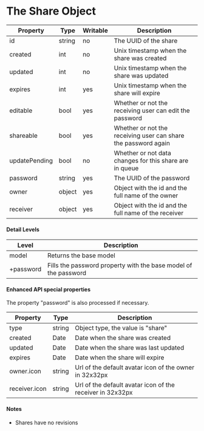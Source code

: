 # The Share Object
| Property | Type | Writable | Description |
| --- | --- | --- | --- |
| id | string | no | The UUID of the share |
| created | int | no | Unix timestamp when the share was created |
| updated | int | no | Unix timestamp when the share was updated |
| expires | int | yes | Unix timestamp when the share will expire |
| editable | bool | yes | Whether or not the receiving user can edit the password |
| shareable | bool | yes | Whether or not the receiving user can share the password again |
| updatePending | bool | no | Whether or not data changes for this share are in queue |
| password | string | yes | The UUID of the password |
| owner | object | yes | Object with the id and the full name of the owner |
| receiver | object | yes | Object with the id and the full name of the receiver |

#### Detail Levels
| Level | Description |
| --- | --- |
| model | Returns the base model |
| +password | Fills the password property with the base model of the password |

#### Enhanced API special properties
The property "password" is also processed if necessary.

| Property | Type | Description |
| --- | --- | --- |
| type | string | Object type, the value is "share" |
| created | Date | Date when the share was created |
| updated | Date | Date when the share was last updated |
| expires | Date | Date when the share will expire |
| owner.icon | string | Url of the default avatar icon of the owner in 32x32px |
| receiver.icon | string | Url of the default avatar icon of the receiver in 32x32px |

#### Notes
 - Shares have no revisions